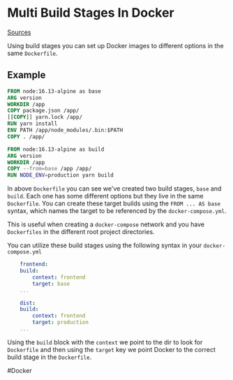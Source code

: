 # Multi Build Stages In Docker

[Sources](https://docs.docker.com/develop/develop-images/multistage-build/)

Using build stages you can set up Docker images to different options in the same `Dockerfile`.

## Example

```Dockerfile
FROM node:16.13-alpine as base
ARG version
WORKDIR /app
COPY package.json /app/
[[COPY]] yarn.lock /app/
RUN yarn install
ENV PATH /app/node_modules/.bin:$PATH
COPY . /app/

FROM node:16.13-alpine as build
ARG version
WORKDIR /app
COPY --from=base /app /app/
RUN NODE_ENV=production yarn build
```

In above `Dockerfile` you can see we've created two build stages, `base` and `build`. Each one has some different options but they live in the same `Dockerfile`. You can create these target builds using the `FROM ... AS base` syntax, which names the target to be referenced by the `docker-compose.yml`.

This is useful when creating a `docker-compose` network and you have `Dockerfiles` in the different root project directories.

You can utilize these build stages using the following syntax in your `docker-compose.yml`

```yml
    frontend:
    build:
        context: frontend
        target: base
    ...

    dist:
    build:
        context: frontend
        target: production
    ...
```

Using the `build` block with the `context`  we point to the dir to look for `Dockerfile` and then using the `target` key we point Docker to the correct build stage in the `Dockerfile`.

#Docker